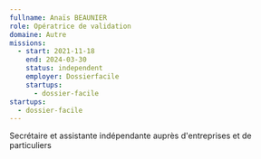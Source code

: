 ```yaml
---
fullname: Anaïs BEAUNIER
role: Opératrice de validation
domaine: Autre
missions:
  - start: 2021-11-18
    end: 2024-03-30
    status: independent
    employer: Dossierfacile
    startups:
      - dossier-facile
startups:
  - dossier-facile
---
```


Secrétaire et assistante indépendante auprès d'entreprises et de particuliers

